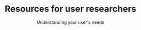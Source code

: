 ---
layout: role-index
title: Resources for user researchers
subtitle: Understanding your user's needs
audience: user-researchers
hero: An introduction to user research
---